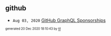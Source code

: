 ## github


* <code>Aug 03, 2020</code> [GitHub GraphQL Sponsorships](2020-08-03T11-03-49-graphql_sponsorships.md)

<sup><sub>generated 20 Dec 2020 18:10:43 by <a href='https://github.com/senorprogrammer/til'>til</a></sub></sup>
